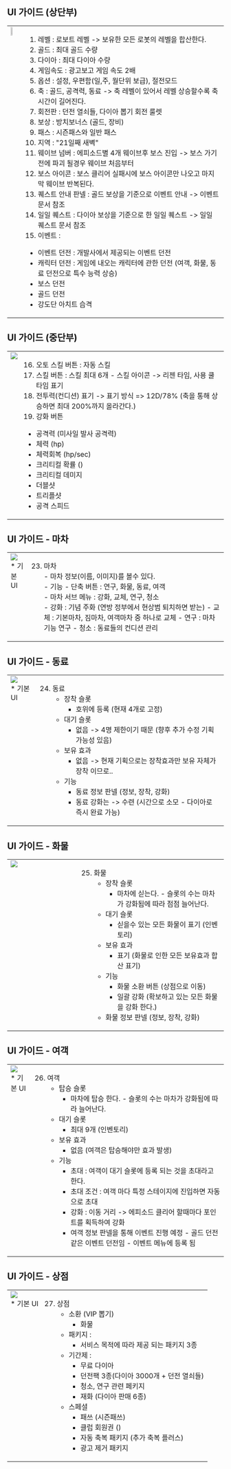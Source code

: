 ## UI 가이드 (상단부)
<table>
<body>
<tr>
<td valign = top>
<img src = "image/window10.png" width = 30%></br>
</td>
<td valign= top>
                
1) 레벨 : 로보트 레벨 -> 보유한 모든 로봇의 레벨을 합산한다.
2) 골드 : 최대 골드 수량  
3) 다이아 : 최대 다이아 수량
4) 게임속도 : 광고보고 게임 속도 2배
5) 옵션 : 설정, 우편함(일,주, 월단위 보급), 절전모드
6) 축 : 골드, 공격력, 동료 -> 축 레벨이 있어서 레벨 상승할수록 축 시간이 길어진다. 
7) 회전판 : 던전 열쇠들, 다이아 뽑기 회전 룰렛
8) 보상 : 방치보너스 (골드, 장비)
9) 패스 : 시즌패스와 일반 패스 
10) 지역 : "21일째 새벽"
11) 웨이브 넘버 : 에피소드별 4개 웨이브후 보스 진입 -> 보스 가기전에 파괴 될경우 웨이브 처음부터
12) 보스 아이콘 : 보스 클리어 실패시에 보스 아이콘만 나오고 마지막 웨이브 반복된다.
13) 퀘스트 안내 판넬 : 골드 보상을 기준으로 이벤트 안내 -> 이벤트 문서 참조
14) 일일 퀘스트 : 다이아 보상을 기준으로 한 일일 퀘스트 -> 일일 퀘스트 문서 참조
15) 이벤트 :  
  - 이벤트 던전 : 개발사에서 제공되는 이벤트 던전</br>
  - 캐릭터 던전 : 게임에 내오는 캐릭터에 관한 던전 (여객, 화물, 동료 던전으로 특수 능력 상승)
  - 보스 던전</br> 
  - 골드 던전</br>
  - 강도단 아치트 습격</br>             
                
</td>
</tr>
</body>
</table>    

 

## UI 가이드 (중단부)
<table><body><tr><td valign = top><img src = "image/window.png"></br></td> 
<td valign= top>
    
16) 오토 스킬 버튼 : 자동 스킬
17) 스킬 버튼 : 스킬 최대 6개
        - 스킬 아이콘 -> 리젠 타임, 사용 쿨타임 표기 
19) 전투력(컨디션) 표기 -> 표기 방식 => 12D/78% (축을 통해 상승하면 최대 200%까지 올라간다.) 
20) 강화 버튼
  - 공격력 (미사일 발사 공격력)
  - 체력 (hp)
  - 체력회복 (hp/sec)
  - 크리티컬 확률 ()
  - 크리티컬 데미지
  - 더블샷
  - 트리플샷
  - 공격 스피드
      
</td></tr></body></table>

## UI 가이드 - 마차

<table>
<body>
<tr>
        <td valign = top>
            <img src = "image/window.png"></br>   
            * 기본 UI   </br>
        </td> 
<td valign= top>
    
23) 마차 </br>
        - 마차 정보(이름, 이미지)를 볼수 있다.</br>
        - 기능 
                - 단축 버튼 : 연구, 화물, 동료, 여객 </br>
                - 마차 서브 메뉴 : 강화, 교체, 연구, 청소 </br>
                - 강화 : 기념 주화 (연방 정부에서 현상범 퇴치하면 받는)
                - 교체 : 기본마차, 짐마차, 여객마차 중 하나로 교체
                - 연구 : 마차 기능 연구
                - 청소 : 동료들의 컨디션 관리
</td>
</tr> 
</body>
</table>

## UI 가이드 - 동료

<table>
<body>
<tr>
        <td valign = top>
            <img src = "image/window.png"></br>   
            * 기본 UI   </br>
        </td> 
<td valign= top>
    
24) 동료 </br>
      - 장착 슬롯 
        - 호위에 등록 (현재 4개로 고정)
      - 대기 슬롯 
        - 없음 -> 4명 제한이기 때문 (향후 추가 수정 기획 가능성 있음)
      - 보유 효과 
        - 없음 -> 현재 기획으로는 장착효과만 보유 자체가 장착 이므로.. 
      - 기능
        - 동료 정보 판넬 (정보, 장착, 강화)
        - 동료 강화는 -> 수련 (시간으로 소모 - 다이아로 즉시 완료 가능)
      
</td>
</tr> 
</body>
</table>

## UI 가이드 - 화물

<table>
<body>
<tr>
<td valign = top width ="33%">
<img src = "image/window2.png"></br> 
</td>
<td valign= top>
    
25) 화물 </br>
      - 장착 슬롯 
        - 마차에 싣는다. - 슬롯의 수는 마차가 강화됨에 따라 점점 늘어난다.
      - 대기 슬롯 
        - 싣을수 있는 모든 화물이 표기 (인벤토리)
      - 보유 효과 
        - 표기 (화물로 인한 모든 보유효과 합산 표기)
      - 기능
        - 화물 소환 버튼 (상점으로 이동)
        - 일괄 강화 (확보하고 있는 모든 화물을 강화 한다.)
      - 화물 정보 판넬 (정보, 장착, 강화) 
      
      
</td>
</tr> 
</body>
</table>

## UI 가이드 - 여객

<table>
<body>
<tr>
        <td valign = top>
            <img src = "image/window.png"></br>   
            * 기본 UI   </br>
        </td> 
<td valign= top>
    
26) 여객 </br>      
      - 탑승 슬롯 
        - 마차에 탑승 한다. - 슬롯의 수는 마차가 강화됨에 따라 늘어난다.
      - 대기 슬롯 
        - 최대 9개 (인벤토리)
      - 보유 효과 
        - 없음 (여객은 탑승해야만 효과 발생)
      - 기능
        - 초대 : 여객이 대기 슬롯에 등록 되는 것을 초대라고 한다. 
        - 초대 조건 : 여객 마다 특정 스테이지에 진입하면 자동으로 초대
        - 강화 : 이동 거리 -> 에피소드 클리어 할때마다 포인트를 획득하여 강화
        - 여객 정보  판넬을 통해 이벤트 진행 예정 
                - 골드 던전 같은 이벤트 던전임
                - 이벤트 메뉴에 등록 됨   
      
</td>
</tr> 
</body>
</table>

## UI 가이드 - 상점

<table>
<body>
<tr>
        <td valign = top>
            <img src = "image/window.png"></br>   
            * 기본 UI   </br>
        </td> 
<td valign= top>
    
27) 상점</br>
      - 소환 (VIP 뽑기)
        - 화물 
      - 패키지 : 
        - 서비스 목적에 따라 제공 되는 패키지 3종
      - 기간제 :
        - 무료 다이아
        - 던전팩 3종(다이아 3000개 + 던전 열쇠들)
        - 청소, 연구 관련 페키지
        - 재화 (다이아 판매 6종)
      - 스페셜
        - 패쓰 (시즌패쓰)
        - 클럽 회원권 ()
        - 자동 축복 패키지 (추가 축복 플러스)
        - 광고 제거 패키지 
      
</td>
</tr> 
</body>
</table>

